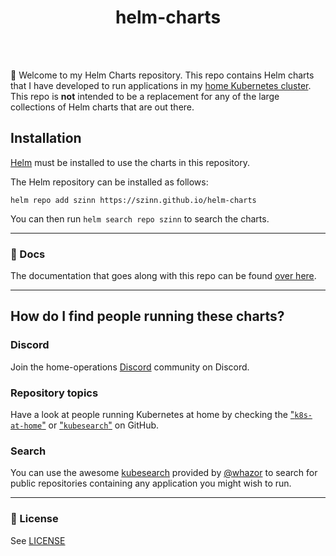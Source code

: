 <div align="center">

<h1> helm-charts </h1>

</div>

<br><br>

👋 Welcome to my Helm Charts repository. This repo contains Helm charts that I have developed to run applications in my [home Kubernetes cluster](https://github.com/szinn/k8s-homelab/).
This repo is **not** intended to be a replacement for any of the large collections of Helm charts that are out there.

## Installation

[Helm](https://helm.sh) must be installed to use the charts in this repository.

The Helm repository can be installed as follows:

```console
helm repo add szinn https://szinn.github.io/helm-charts
```

You can then run `helm search repo szinn` to search the charts.

---

### 📖 Docs

The documentation that goes along with this repo can be found [over here](https://szinn.github.io/helm-charts/).

---

## How do I find people running these charts?

### Discord

Join the home-operations [Discord](https://discord.gg/home-operations) community on Discord.

### Repository topics

Have a look at people running Kubernetes at home by checking the ["`k8s-at-home`"](https://github.com/topics/k8s-at-home?o=desc&s=updated) or ["`kubesearch`"](https://github.com/topics/kubesearch?o=desc&s=updated) on GitHub.

### Search

You can use the awesome [kubesearch](https://kubesearch.dev) provided by [@whazor](https://github.com/whazor) to search for public
repositories containing any application you might wish to run.

---

### 🔏 License

See [LICENSE](https://github.com/szinn/helm-charts/blob/main/LICENSE)
